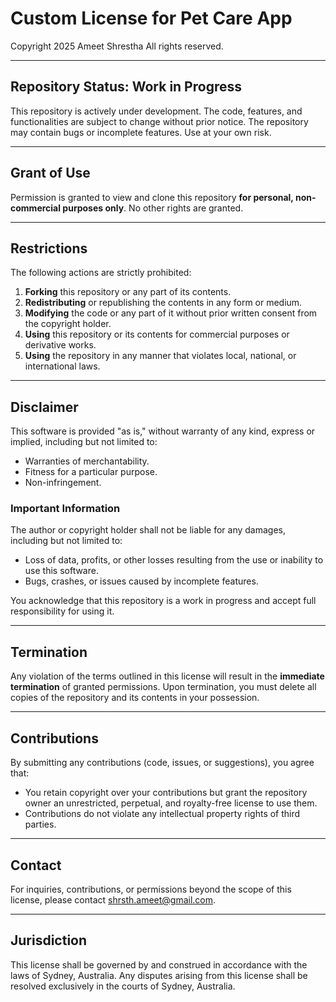 # Custom License for Pet Care App

Copyright 2025 Ameet Shrestha
All rights reserved.

---

## Repository Status: Work in Progress
This repository is actively under development. The code, features, and functionalities are subject to change without prior notice. The repository may contain bugs or incomplete features. Use at your own risk.

---

## Grant of Use
Permission is granted to view and clone this repository **for personal, non-commercial purposes only**. No other rights are granted.

---

## Restrictions
The following actions are strictly prohibited:
1. **Forking** this repository or any part of its contents.
2. **Redistributing** or republishing the contents in any form or medium.
3. **Modifying** the code or any part of it without prior written consent from the copyright holder.
4. **Using** this repository or its contents for commercial purposes or derivative works.
5. **Using** the repository in any manner that violates local, national, or international laws.

---

## Disclaimer
This software is provided "as is," without warranty of any kind, express or implied, including but not limited to:
- Warranties of merchantability.
- Fitness for a particular purpose.
- Non-infringement.


### Important Information
The author or copyright holder shall not be liable for any damages, including but not limited to:
- Loss of data, profits, or other losses resulting from the use or inability to use this software.
- Bugs, crashes, or issues caused by incomplete features.

You acknowledge that this repository is a work in progress and accept full responsibility for using it.

---

## Termination
Any violation of the terms outlined in this license will result in the **immediate termination** of granted permissions. Upon termination, you must delete all copies of the repository and its contents in your possession.

---

## Contributions
By submitting any contributions (code, issues, or suggestions), you agree that:
- You retain copyright over your contributions but grant the repository owner an unrestricted, perpetual, and royalty-free license to use them.
- Contributions do not violate any intellectual property rights of third parties.

---

## Contact
For inquiries, contributions, or permissions beyond the scope of this license, please contact shrsth.ameet@gmail.com.

---

## Jurisdiction
This license shall be governed by and construed in accordance with the laws of Sydney, Australia. Any disputes arising from this license shall be resolved exclusively in the courts of Sydney, Australia.